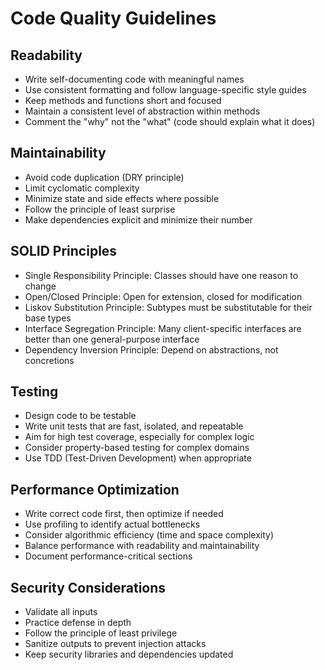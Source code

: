 # Code Quality Guidelines

## Readability
- Write self-documenting code with meaningful names
- Use consistent formatting and follow language-specific style guides
- Keep methods and functions short and focused
- Maintain a consistent level of abstraction within methods
- Comment the "why" not the "what" (code should explain what it does)

## Maintainability
- Avoid code duplication (DRY principle)
- Limit cyclomatic complexity
- Minimize state and side effects where possible
- Follow the principle of least surprise
- Make dependencies explicit and minimize their number

## SOLID Principles
- Single Responsibility Principle: Classes should have one reason to change
- Open/Closed Principle: Open for extension, closed for modification
- Liskov Substitution Principle: Subtypes must be substitutable for their base types
- Interface Segregation Principle: Many client-specific interfaces are better than one general-purpose interface
- Dependency Inversion Principle: Depend on abstractions, not concretions

## Testing
- Design code to be testable
- Write unit tests that are fast, isolated, and repeatable
- Aim for high test coverage, especially for complex logic
- Consider property-based testing for complex domains
- Use TDD (Test-Driven Development) when appropriate

## Performance Optimization
- Write correct code first, then optimize if needed
- Use profiling to identify actual bottlenecks
- Consider algorithmic efficiency (time and space complexity)
- Balance performance with readability and maintainability
- Document performance-critical sections

## Security Considerations
- Validate all inputs
- Practice defense in depth
- Follow the principle of least privilege
- Sanitize outputs to prevent injection attacks
- Keep security libraries and dependencies updated
